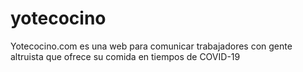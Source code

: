 # yotecocino
Yotecocino.com es una web para comunicar trabajadores con gente altruista que ofrece su comida en tiempos de COVID-19
